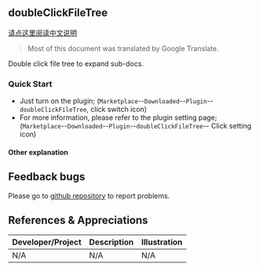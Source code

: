 ## doubleClickFileTree

[请点这里阅读中文说明](README_zh_CN.md)

> Most of this document was translated by Google Translate.

Double click file tree to expand sub-docs.

### Quick Start

- Just turn on the plugin; (`Marketplace`--`Downloaded`--`Plugin`--`doubleClickFileTree`, click switch icon)
- For more information, please refer to the plugin setting page;  (`Marketplace`--`Downloaded`--`Plugin`--`doubleClickFileTree`-- Click setting icon)

#### Other explanation



## Feedback bugs

Please go to [github repository](https://github.com/OpaqueGlass/syplugin-my-plugin-collection) to report problems.

## References & Appreciations

| Developer/Project                                            | Description                                                  | Illustration                                                 |
| ------------------------------------------------------------ | ------------------------------------------------------------ | ------------------------------------------------------------ |
| N/A | N/A | N/A |